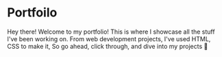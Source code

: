 # Portfoilo
<p>Hey there! Welcome to my portfolio! This is where I showcase all the stuff I've been working on. From web development projects, I've used HTML, CSS to make it,  So go ahead, click through, and dive into my projects 🚀</p>
